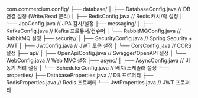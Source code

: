 com.commercium.config/
├── database/
│   ├── DatabaseConfig.java        // DB 연결 설정 (Write/Read 분리)
│   ├── RedisConfig.java          // Redis 캐시/락 설정
│   └── JpaConfig.java            // JPA 감사/설정
├── messaging/
│   ├── KafkaConfig.java          // Kafka 프로듀서/컨슈머
│   └── RabbitMQConfig.java       // RabbitMQ 설정
├── security/
│   ├── SecurityConfig.java       // Spring Security + JWT
│   ├── JwtConfig.java           // JWT 토큰 설정
│   └── CorsConfig.java          // CORS 설정
├── api/
│   ├── OpenApiConfig.java       // Swagger/OpenAPI 설정
│   └── WebConfig.java           // Web MVC 설정
├── async/
│   ├── AsyncConfig.java         // 비동기 처리 설정
│   └── SchedulerConfig.java     // 배치/스케줄러 설정
└── properties/
├── DatabaseProperties.java  // DB 프로퍼티
├── RedisProperties.java     // Redis 프로퍼티
└── JwtProperties.java       // JWT 프로퍼티
